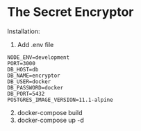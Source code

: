 # The Secret Encryptor

Installation:

1. Add .env file

```
NODE_ENV=development
PORT=3000
DB_HOST=db
DB_NAME=encryptor
DB_USER=docker
DB_PASSWORD=docker
DB_PORT=5432
POSTGRES_IMAGE_VERSION=11.1-alpine
```

2. docker-compose build
3. docker-compose up -d
